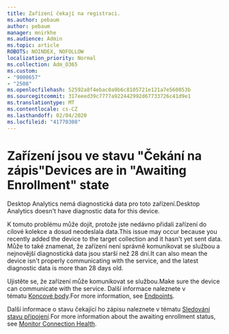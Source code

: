 ```yaml
---
title: Zařízení čekají na registraci.
ms.author: pebaum
author: pebaum
manager: mnirkhe
ms.audience: Admin
ms.topic: article
ROBOTS: NOINDEX, NOFOLLOW
localization_priority: Normal
ms.collection: Adm_O365
ms.custom:
- "9000657"
- "2508"
ms.openlocfilehash: 52592a8f4ebac0a9b6c8105721e121a7e560853b
ms.sourcegitcommit: 317eeed39c7777a922442992d67733726c41d9e1
ms.translationtype: MT
ms.contentlocale: cs-CZ
ms.lasthandoff: 02/04/2020
ms.locfileid: "41770308"
---
```

# <a name="devices-are-in-awaiting-enrollment-state"></a><span data-ttu-id="a6ff8-102">Zařízení jsou ve stavu "Čekání na zápis"</span><span class="sxs-lookup"><span data-stu-id="a6ff8-102">Devices are in "Awaiting Enrollment" state</span></span>

<span data-ttu-id="a6ff8-103">Desktop Analytics nemá diagnostická data pro toto zařízení.</span><span class="sxs-lookup"><span data-stu-id="a6ff8-103">Desktop Analytics doesn't have diagnostic data for this device.</span></span> 

<span data-ttu-id="a6ff8-104">K tomuto problému může dojít, protože jste nedávno přidali zařízení do cílové kolekce a dosud neodeslala data.</span><span class="sxs-lookup"><span data-stu-id="a6ff8-104">This issue may occur because you recently added the device to the target collection and it hasn't yet sent data.</span></span> <span data-ttu-id="a6ff8-105">Může to také znamenat, že zařízení není správně komunikovat se službou a nejnovější diagnostická data jsou starší než 28 dní.</span><span class="sxs-lookup"><span data-stu-id="a6ff8-105">It can also mean the device isn't properly communicating with the service, and the latest diagnostic data is more than 28 days old.</span></span>

<span data-ttu-id="a6ff8-106">Ujistěte se, že zařízení může komunikovat se službou.</span><span class="sxs-lookup"><span data-stu-id="a6ff8-106">Make sure the device can communicate with the service.</span></span> <span data-ttu-id="a6ff8-107">Další informace naleznete v tématu [Koncové body](https://docs.microsoft.com/configmgr/desktop-analytics/enable-data-sharing#endpoints).</span><span class="sxs-lookup"><span data-stu-id="a6ff8-107">For more information, see [Endpoints](https://docs.microsoft.com/configmgr/desktop-analytics/enable-data-sharing#endpoints).</span></span>

<span data-ttu-id="a6ff8-108">Další informace o stavu čekající ho zápisu naleznete v tématu [Sledování stavu připojení](https://docs.microsoft.com/configmgr/desktop-analytics/monitor-connection-health#awaiting-enrollment).</span><span class="sxs-lookup"><span data-stu-id="a6ff8-108">For more information about the awaiting enrollment status, see [Monitor Connection Health](https://docs.microsoft.com/configmgr/desktop-analytics/monitor-connection-health#awaiting-enrollment).</span></span>